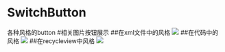 # SwitchButton
各种风格的button
#相关图片按钮展示
##在xml文件中的风格
![](https://raw.githubusercontent.com/lyshow/SwitchButton/master/SwitchButton/art/first.jpeg)
##在代码中的风格
![](https://raw.githubusercontent.com/lyshow/SwitchButton/master/SwitchButton/art/second.jpeg)
##在recycleview中风格
![](https://raw.githubusercontent.com/lyshow/SwitchButton/master/SwitchButton/art/third.jpeg)
